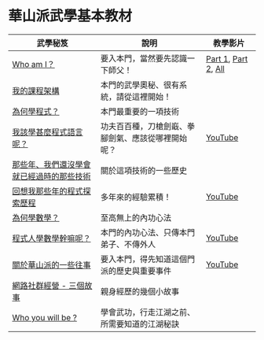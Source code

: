 # 華山派武學基本教材

| 武學秘笈 | 說明 | 教學影片 |
|----------|------|----------|
| [Who am I？](htm/who_am_i_slide.htm) | 要入本門，當然要先認識一下師父！ | [Part 1](http://youtu.be/lt0kCb3XDrI), [Part 2](http://youtu.be/u_a05N0VMUU), [All](http://youtu.be/nIfgNt2Fr7I) | 
| [我的課程架構](htm/my_course.htm) | 本門的武學奧秘、很有系統，請從這裡開始！ | |
| [為何學程式？](http://www.slideshare.net/ccckmit/ss-52277227) | 本門最重要的一項技術 |  |
| [我該學甚麼程式語言呢？](htm/language.htm) | 功夫百百種，刀槍劍嶯、拳腳劍氣、應該從哪裡開始呢？ | [YouTube](http://youtu.be/qT9RqPgyBLo) |
| [那些年、我們還沒學會就已經過時的那些技術](http://www.slideshare.net/ccckmit/ss-52286200) | 關於這項技術的一些歷史 |  |
| [回想我那些年的程式探索歷程](htm/my_research.htm) | 多年來的經驗累積！ | [YouTube](http://youtu.be/NEnr2805IUw) |
| [為何學數學？](http://www.slideshare.net/ccckmit/ss-14198485) | 至高無上的內功心法 |  |
| [程式人學數學幹嘛呢？](htm/why_math.htm) | 本門的內功心法、只傳本門弟子、不傳外人 | [YouTube](http://youtu.be/0Z7X93lkEwY) |
| [關於華山派的一些往事](htm/my_party.htm) | 要入本門，得先知道這個門派的歷史與重要事件 | [YouTube](http://youtu.be/Depll95CNyU) |
| [網路社群經營 - 三個故事](http://www.slideshare.net/ccckmit/ss-22270119) | 親身經歷的幾個小故事 | |
| [Who you will be ?](htm/who_you_will_be.htm) | 學會武功，行走江湖之前、所需要知道的江湖秘訣 | |

<!-- | [程式人的葵花寶典](htm/sunflower.htm)  東方不敗的武學，以經被納入本門的基本教材了 -->
